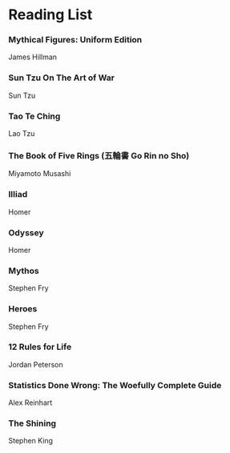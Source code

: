 # Reading List

### Mythical Figures: Uniform Edition
James Hillman

### Sun Tzu On The Art of War
Sun Tzu

### Tao Te Ching
Lao Tzu

### The Book of Five Rings (五輪書 Go Rin no Sho)
Miyamoto Musashi

### Illiad 
Homer

### Odyssey
Homer

### Mythos
Stephen Fry

### Heroes
Stephen Fry

### 12 Rules for Life
Jordan Peterson

### Statistics Done Wrong: The Woefully Complete Guide
Alex Reinhart

### The Shining
Stephen King

